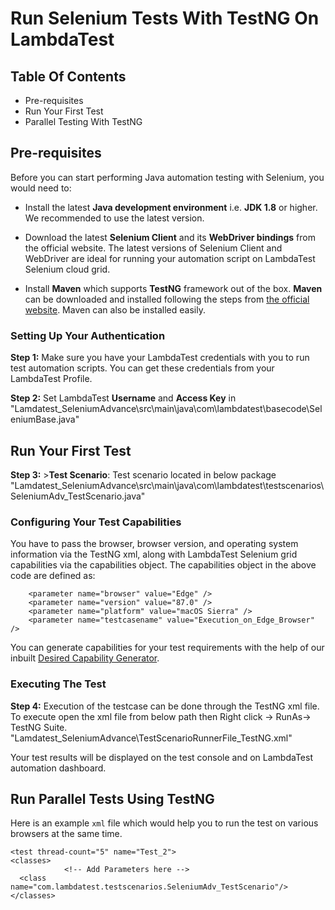 # Run Selenium Tests With TestNG On LambdaTest


## Table Of Contents

* Pre-requisites
* Run Your First Test
* Parallel Testing With TestNG


## Pre-requisites

Before you can start performing Java automation testing with Selenium, you would need to:

- Install the latest **Java development environment** i.e. **JDK 1.8** or higher. We recommended to use the latest version.

- Download the latest **Selenium Client** and its **WebDriver bindings** from the official website. The latest versions of Selenium Client and WebDriver are ideal for running your automation script on LambdaTest Selenium cloud grid.

- Install **Maven** which supports **TestNG** framework out of the box. **Maven** can be downloaded and installed following the steps from [the official website](https://maven.apache.org/). Maven can also be installed easily.

	
### Setting Up Your Authentication

**Step 1:** Make sure you have your LambdaTest credentials with you to run test automation scripts. You can get these credentials from your LambdaTest Profile.

**Step 2:** Set LambdaTest **Username** and **Access Key** in "Lamdatest_SeleniumAdvance\src\main\java\com\lambdatest\basecode\SeleniumBase.java"

## Run Your First Test

**Step 3:** >**Test Scenario**: Test scenario located in below package  "Lamdatest_SeleniumAdvance\src\main\java\com\lambdatest\testscenarios\SeleniumAdv_TestScenario.java"


### Configuring Your Test Capabilities

You have to pass the browser, browser version, and operating system information via the TestNG xml, along with LambdaTest Selenium grid capabilities via the capabilities object. The capabilities object in the above code are defined as:

		<parameter name="browser" value="Edge" />
		<parameter name="version" value="87.0" />
		<parameter name="platform" value="macOS Sierra" />
		<parameter name="testcasename" value="Execution_on_Edge_Browser" />

You can generate capabilities for your test requirements with the help of our inbuilt [Desired Capability Generator](https://www.lambdatest.com/capabilities-generator/?utm_source=github&utm_medium=repo&utm_campaign=Java-TestNG-Selenium).

### Executing The Test

**Step 4:** Execution of the testcase can be done through the TestNG xml file. To execute open the xml file from below path then Right click -> RunAs-> TestNG Suite.
"Lamdatest_SeleniumAdvance\TestScenarioRunnerFile_TestNG.xml"

Your test results will be displayed on the test console and on LambdaTest automation dashboard. 

## Run Parallel Tests Using TestNG

Here is an example `xml` file which would help you to run the test on various browsers at the same time.

<?xml version="1.0" encoding="UTF-8"?>
<!DOCTYPE suite SYSTEM "https://testng.org/testng-1.0.dtd">
<suite thread-count="2" parallel="classes" name="Parallel">

  <test thread-count="5" name="Test_1">
    <classes>
				<!-- Add Parameters here -->
      <class name="com.lambdatest.testscenarios.SeleniumAdv_TestScenario"/>
    </classes>
  </test> <!-- Test -->
  
    <test thread-count="5" name="Test_2">
    <classes>
				<!-- Add Parameters here -->
      <class name="com.lambdatest.testscenarios.SeleniumAdv_TestScenario"/>
    </classes>
  </test> <!-- Test -->
  
  
</suite> <!-- Suite -->
